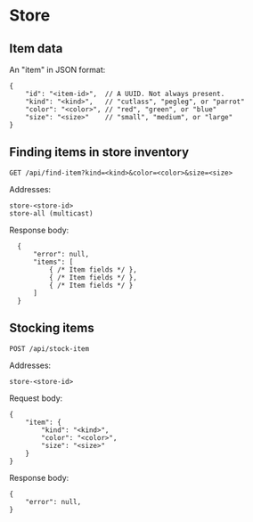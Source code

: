 # Store

## Item data

An "item" in JSON format:

    {
        "id": "<item-id>",  // A UUID. Not always present.
        "kind": "<kind>",   // "cutlass", "pegleg", or "parrot"
        "color": "<color>", // "red", "green", or "blue"
        "size": "<size>"    // "small", "medium", or "large"
    }

## Finding items in store inventory

    GET /api/find-item?kind=<kind>&color=<color>&size=<size>

Addresses:

    store-<store-id>
    store-all (multicast)

Response body:

      {
          "error": null,
          "items": [
              { /* Item fields */ },
              { /* Item fields */ },
              { /* Item fields */ }
          ]
      }

## Stocking items

    POST /api/stock-item

Addresses:

    store-<store-id>

Request body:

    {
        "item": {
            "kind": "<kind>",
            "color": "<color>",
            "size": "<size>"
        }
    }

Response body:

    {
        "error": null,
    }
